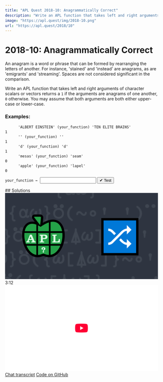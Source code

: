 ```yaml
---
title: "APL Quest 2018-10: Anagrammatically Correct"
description: "Write an APL function that takes left and right arguments of character scalars or vectors returns a `1` if the arguments are anagrams of one another, `0` otherwise."
image: "https://apl.quest/img/2018-10.png"
url: "https://apl.quest/2018/10"
---
```


# <span class=s>2018-</span>10: Anagrammatically Correct

An anagram is a word or phrase that can be formed by rearranging the letters of another. For instance, 'stained' and 'instead' are anagrams, as are 'emigrants' and 'streaming'. Spaces are not considered significant in the comparison. 

Write an APL function that takes left and right arguments of character scalars or vectors returns a `1` if the arguments are anagrams of one another, `0` otherwise. You may assume that both arguments are both either upper-case or lower-case.

### Examples:

```APL
      'ALBERT EINSTEIN' (your_function) 'TEN ELITE BRAINS'
1
      '' (your_function) '' 
1
      'd' (your_function) 'd'
1
      'mesas' (your_function) 'seam'
0
      'apple' (your_function) 'lapel'
0
```


  
<div class="pdiv">
  <code onclick="p_Input.focus()">your_function ← </code><input id="p_Input" autocomplete="off" spellcheck="false" oninput="this.parentElement.querySelector`button`.disabled=false;localStorage.setItem(window.location.pathname,this.value)" onkeypress="subm(event)">
  <button onclick="alert$.next`Testing…`;submitSolution`p`" class="md-button md-button--primary">&#x2714; Test</button>
</div>
<blockquote id="p_Output"></blockquote>
## Solutions
<div onclick="play(this)" title="Video on YouTube" class="yt">
<img alt="Video Thumbnail" src="../../img/2018-10.png">
<time>3:12</time>
<img alt="YouTube" src="../../img/yt-big.png">
</div>
<a href="https://chat.stackexchange.com/transcript/52405?m=63239751#63239751" target="_blank" class="md-button md-button--primary">Chat transcript</a>
<a href="https://github.com/abrudz/apl_quest/tree/main/2018/10.apl" target="_blank" class="md-button md-button--primary right">Code on GitHub</a>

<script>
    testCases={"a":[["'ALBERT EINSTEIN'","'TEN ELITE BRAINS'"],["'aeiou'","'a e i o u'"],["'apple'","'lapel'"],["'mesas'","'seam'"]],"b":[["'d'","'d'"],["''","''"],["'a'","'b'"],["''","'a'"]],"f":"{52=+/(+⌿⍉(⍉⍺∘.='ABCDEFGHIJKLMNOPQRSTUVWXYZabcdefghijklmnopqrstuvwxyz'),52 1⍴0)=+⌿⍉(⍉⍵∘.='ABCDEFGHIJKLMNOPQRSTUVWXYZabcdefghijklmnopqrstuvwxyz'),52 1⍴0}"}
    p_Input.value=localStorage.getItem(window.location.pathname)
    play=e=>e.outerHTML=`<iframe src="https://www.youtube.com/embed/3kRLlmZC62o?list=PLYKQVqyrAEj9wDIUyLDGtDAFTKY38BUMN&autoplay=1" title="<span class=s>2018-</span>10: Anagrammatically Correct (APL Quest 2018-10)" frameborder="0" allow="accelerometer; autoplay; clipboard-write; encrypted-media; gyroscope; picture-in-picture; web-share" referrerpolicy="strict-origin-when-cross-origin" allowfullscreen></iframe>`
</script>
